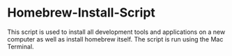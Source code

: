 Homebrew-Install-Script
=======================
This script is used to install all development tools and applications on a new computer as well as install homebrew itself.
The script is run using the Mac Terminal.
